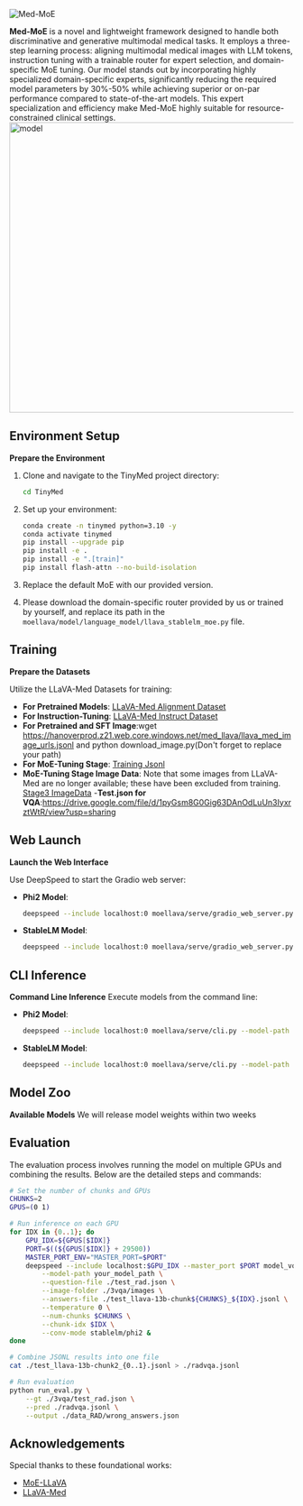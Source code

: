 ![Med-MoE](https://github.com/jiangsongtao/TinyMed/assets/43131870/e5527da1-c825-478d-8e8a-ebe588dc628b)

**Med-MoE** is a novel and lightweight framework designed to handle both discriminative and generative multimodal medical tasks. It employs a three-step learning process: aligning multimodal medical images with LLM tokens, instruction tuning with a trainable router for expert selection, and domain-specific MoE tuning. Our model stands out by incorporating highly specialized domain-specific experts, significantly reducing the required model parameters by 30%-50% while achieving superior or on-par performance compared to state-of-the-art models. This expert specialization and efficiency make Med-MoE highly suitable for resource-constrained clinical settings.
<img width="515" alt="model" src="https://github.com/jiangsongtao/TinyMed/assets/43131870/21a9246d-698f-492f-ab6f-351cf97b055c">


## Environment Setup

**Prepare the Environment**

1. Clone and navigate to the TinyMed project directory:
   ```bash
   cd TinyMed
   ```

2. Set up your environment:
   ```bash
   conda create -n tinymed python=3.10 -y
   conda activate tinymed
   pip install --upgrade pip
   pip install -e .
   pip install -e ".[train]"
   pip install flash-attn --no-build-isolation
   ```

3. Replace the default MoE with our provided version.

4. Please download the domain-specific router provided by us or trained by yourself, and replace its path in the `moellava/model/language_model/llava_stablelm_moe.py` file.

## Training

**Prepare the Datasets**

   Utilize the LLaVA-Med Datasets for training:
   - **For Pretrained Models**: [LLaVA-Med Alignment Dataset](https://drive.google.com/file/d/1cV_Y30VbMI9R9KcuBd_EiK738kDwcxxA/view?usp=sharing)
   - **For Instruction-Tuning**: [LLaVA-Med Instruct Dataset](https://drive.google.com/file/d/1Dzop-vqsSuieuXFOZHxbkHIfLR9lePa-/view?usp=drive_link)
   - **For Pretrained and SFT Image**:wget https://hanoverprod.z21.web.core.windows.net/med_llava/llava_med_image_urls.jsonl and python download_image.py(Don't forget to replace your path)
   - **For MoE-Tuning Stage**: [Training Jsonl](https://drive.google.com/file/d/1mf3lyW7CbfCowGC58gXsam-3dPwIenbJ/view?usp=sharing)
   - **MoE-Tuning Stage Image Data**: Note that some images from LLaVA-Med are no longer available; these have been excluded from training. [Stage3 ImageData](https://drive.google.com/file/d/1l9hnxa2Y3D8rhNLldtCQ0vGPhsiWH_Su/view?usp=sharing)
   -**Test.json for VQA**:https://drive.google.com/file/d/1pyGsm8G0Gig63DAnOdLuUn3IyxrztWtR/view?usp=sharing
## Web Launch

**Launch the Web Interface**

   Use DeepSpeed to start the Gradio web server:
   - **Phi2 Model**:
     ```bash
     deepspeed --include localhost:0 moellava/serve/gradio_web_server.py --model-path "./MedMoE-phi2"
     ```
   - **StableLM Model**:
     ```bash
     deepspeed --include localhost:0 moellava/serve/gradio_web_server.py --model-path "./MedMoE-stablelm-1.6b"
     ```

## CLI Inference

 **Command Line Inference**
   Execute models from the command line:
   - **Phi2 Model**:
     ```bash
     deepspeed --include localhost:0 moellava/serve/cli.py --model-path "./MedMoE-phi2" --image-file "image.jpg"
     ```
   - **StableLM Model**:
     ```bash
     deepspeed --include localhost:0 moellava/serve/cli.py --model-path "./MedMoE-stablelm-1.6b" --image-file "image.jpg"
     ```

## Model Zoo

**Available Models**
   We will release model weights within two weeks


## Evaluation

The evaluation process involves running the model on multiple GPUs and combining the results. Below are the detailed steps and commands:

```bash
# Set the number of chunks and GPUs
CHUNKS=2
GPUS=(0 1)

# Run inference on each GPU
for IDX in {0..1}; do
    GPU_IDX=${GPUS[$IDX]}
    PORT=$((${GPUS[$IDX]} + 29500))
    MASTER_PORT_ENV="MASTER_PORT=$PORT"
    deepspeed --include localhost:$GPU_IDX --master_port $PORT model_vqa_med.py \
        --model-path your_model_path \
        --question-file ./test_rad.json \
        --image-folder ./3vqa/images \
        --answers-file ./test_llava-13b-chunk${CHUNKS}_${IDX}.jsonl \
        --temperature 0 \
        --num-chunks $CHUNKS \
        --chunk-idx $IDX \
        --conv-mode stablelm/phi2 &
done

# Combine JSONL results into one file
cat ./test_llava-13b-chunk2_{0..1}.jsonl > ./radvqa.jsonl

# Run evaluation
python run_eval.py \
    --gt ./3vqa/test_rad.json \
    --pred ./radvqa.jsonl \
    --output ./data_RAD/wrong_answers.json
```

## Acknowledgements

Special thanks to these foundational works:
- [MoE-LLaVA](https://github.com/PKU-YuanGroup/MoE-LLaVA)
- [LLaVA-Med](https://github.com/microsoft/LLaVA-Med)
```
